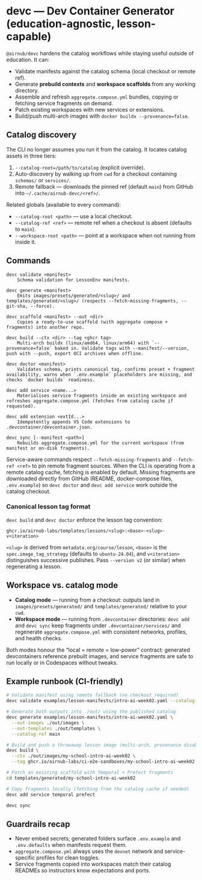 # devc — Dev Container Generator (education-agnostic, lesson-capable)

`@airnub/devc` hardens the catalog workflows while staying useful outside of education. It can:

- Validate manifests against the catalog schema (local checkout or remote ref).
- Generate **prebuild contexts** and **workspace scaffolds** from any working directory.
- Assemble and refresh `aggregate.compose.yml` bundles, copying or fetching service fragments on demand.
- Patch existing workspaces with new services or extensions.
- Build/push multi-arch images with `docker buildx --provenance=false`.

## Catalog discovery

The CLI no longer assumes you run it from the catalog. It locates catalog assets in three tiers:

1. `--catalog-root=/path/to/catalog` (explicit override).
2. Auto-discovery by walking up from `cwd` for a checkout containing `schemas/` or `services/`.
3. Remote fallback — downloads the pinned ref (default `main`) from GitHub into `~/.cache/airnub-devc/<ref>/`.

Related globals (available to every command):

- `--catalog-root <path>` — use a local checkout.
- `--catalog-ref <ref>` — remote ref when a checkout is absent (defaults to `main`).
- `--workspace-root <path>` — point at a workspace when not running from inside it.

## Commands

```
devc validate <manifest>
    Schema validation for LessonEnv manifests.

devc generate <manifest>
    Emits images/presets/generated/<slug>/ and templates/generated/<slug>/ (respects --fetch-missing-fragments, --git-sha, --force).

devc scaffold <manifest> --out <dir>
    Copies a ready-to-use scaffold (with aggregate compose + fragments) into another repo.

devc build --ctx <dir> --tag <ghcr tag>
    Multi-arch buildx (linux/amd64, linux/arm64) with `--provenance=false` baked in. Validate tags with --manifest/--version, push with --push, export OCI archives when offline.

devc doctor <manifest>
    Validates schema, prints canonical tag, confirms preset + fragment availability, warns when `.env.example` placeholders are missing, and checks `docker buildx` readiness.

devc add service <name...>
    Materialises service fragments inside an existing workspace and refreshes aggregate.compose.yml (fetches from catalog cache if requested).

devc add extension <extId...>
    Idempotently appends VS Code extensions to .devcontainer/devcontainer.json.

devc sync [--manifest <path>]
    Rebuilds aggregate.compose.yml for the current workspace (from manifest or on-disk fragments).
```

Service-aware commands respect `--fetch-missing-fragments` and `--fetch-ref <ref>` to pin remote fragment sources. When the CLI is operating from a remote catalog cache, fetching is enabled by default. Missing fragments are downloaded directly from GitHub (README, docker-compose files, `.env.example`) so `devc doctor` and `devc add service` work outside the catalog checkout.

### Canonical lesson tag format

`devc build` and `devc doctor` enforce the lesson tag convention:

```
ghcr.io/airnub-labs/templates/lessons/<slug>:<base>-<slug>-v<iteration>
```

`<slug>` is derived from `metadata.org/course/lesson`, `<base>` is the `spec.image_tag_strategy` (defaults to `ubuntu-24.04`), and `v<iteration>` distinguishes successive publishes. Pass `--version v2` (or similar) when regenerating a lesson.

## Workspace vs. catalog mode

- **Catalog mode** — running from a checkout: outputs land in `images/presets/generated/` and `templates/generated/` relative to your `cwd`.
- **Workspace mode** — running from `.devcontainer` directories: `devc add` and `devc sync` keep fragments under `.devcontainer/services/` and regenerate `aggregate.compose.yml` with consistent networks, profiles, and health checks.

Both modes honour the “local = remote = low-power” contract: generated devcontainers reference prebuilt images, and service fragments are safe to run locally or in Codespaces without tweaks.

## Example runbook (CI-friendly)

```bash
# Validate manifest using remote fallback (no checkout required)
devc validate examples/lesson-manifests/intro-ai-week02.yaml --catalog-ref main

# Generate both outputs into ./out/ using the published catalog
devc generate examples/lesson-manifests/intro-ai-week02.yaml \
  --out-images ./out/images \
  --out-templates ./out/templates \
  --catalog-ref main

# Build and push a throwaway lesson image (multi-arch, provenance disabled)
devc build \
  --ctx ./out/images/my-school-intro-ai-week02 \
  --tag ghcr.io/airnub-labs/ci-e2e-sandboxes/my-school-intro-ai-week02:ubuntu-24.04

# Patch an existing scaffold with Temporal + Prefect fragments
cd templates/generated/my-school-intro-ai-week02

# Copy fragments locally (fetching from the catalog cache if needed)
devc add service temporal prefect

devc sync
```

## Guardrails recap

- Never embed secrets; generated folders surface `.env.example` and `.env.defaults` when manifests request them.
- `aggregate.compose.yml` always uses the `devnet` network and service-specific profiles for clean toggles.
- Service fragments copied into workspaces match their catalog READMEs so instructors know expectations and ports.
